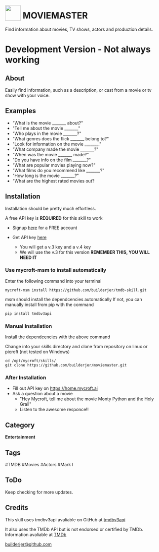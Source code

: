 # <img src='PrimaryLogo_Green.png' width='50' style='vertical-align:bottom'/> MOVIEMASTER
Find information about movies, TV shows, actors and production details.

# **Development Version - Not always working**

## About

Easily find information, such as a description, or cast from a movie or tv show with your voice.

## Examples
 - "What is the movie _______ about?"
 - "Tell me about the movie _______"
 - "Who plays in the movie _______?"
 - "What genres does the flick _______ belong to?"
 - "Look for information on the movie _______."
 - "What company made the movie _______?"
 - "When was the movie _______ made?"
 - "Do you have info on the film _______?"
 - "What are popular movies playing now?"
 - "What films do you recommend like _______?"
 - "How long is the movie _______?"
 - "What are the highest rated movies out?

## Installation
Installation should be pretty much effortless.

A free API key is **REQUIRED** for this skill to work

* Signup [here](https://www.themoviedb.org/account/signup) for a FREE account

* Get API key [here](https://www.themoviedb.org/settings/api)
  * You will get a v.3 key and a v.4 key
  * We will use the v.3 for this version **REMEMBER THIS, YOU WILL NEED IT**

### Use mycroft-msm to install automatically
Enter the following command into your terminal

```
mycroft-msm install https://github.com/builderjer/tmdb-skill.git
```

msm should install the dependcencies automatically
If not, you can manually install from pip with the command

```
pip install tmdbv3api
```

### Manual Installation
Install the dependcencies with the above command

Change into your skills directory and clone from repository
on linux or picroft (not tested on Windows)

```
cd /opt/mycroft/skills/
git clone https://github.com/builderjer/moviemaster.git 
```

### After Installation

* Fill out API key on https://home.mycroft.ai
* Ask a question about a movie
  * "Hey Mycroft, tell me about the movie Monty Python and the Holy Grail"
  * Listen to the awesome responce!!

## Category
**Entertainment**

## Tags
#TMDB
#Movies
#Actors
#Mark I

## ToDo
Keep checking for more updates.

## Credits
This skill uses tmdbv3api avaliable on GitHub at [tmdbv3api](https://github.com/AnthonyBloomer/tmdbv3api.git)

It also uses the TMDb API but is not endorsed or certified by TMDb.  Information avaliable at [TMDb](https://www.themoviedb.org/)

builderjer@github.com
